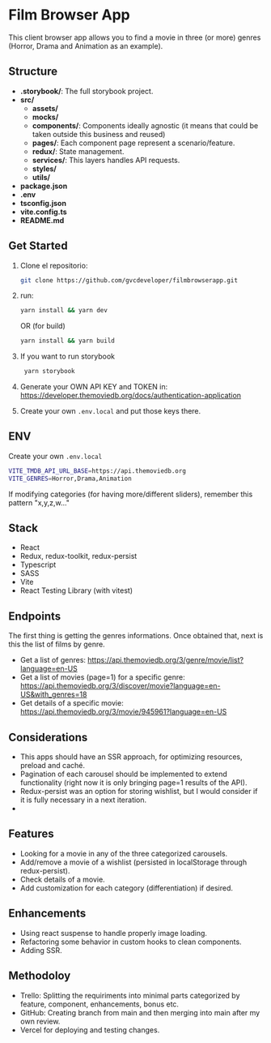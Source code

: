 # Film Browser App

This client browser app allows you to find a movie in three (or more) genres (Horror, Drama and Animation as an example).

## Structure

- **.storybook/**: The full storybook project.
- **src/**
  - **assets/**
  - **mocks/**
  - **components/**: Components ideally agnostic (it means that could be taken outside this business and reused)
  - **pages/**: Each component page represent a scenario/feature.
  - **redux/**: State management.
  - **services/**: This layers handles API requests.
  - **styles/**
  - **utils/**
- **package.json**
- **.env**
- **tsconfig.json**
- **vite.config.ts**
- **README.md**

## Get Started

1. Clone el repositorio:
   ```bash
   git clone https://github.com/gvcdeveloper/filmbrowserapp.git
   ```
2. run:
   ```bash
   yarn install && yarn dev
   ```
   OR (for build)
   ```bash
   yarn install && yarn build
   ```
3. If you want to run storybook
   ```bash
    yarn storybook
   ```
4. Generate your OWN API KEY and TOKEN in:
   https://developer.themoviedb.org/docs/authentication-application

5. Create your own `.env.local` and put those keys there.

## ENV

Create your own `.env.local`

```bash
VITE_TMDB_API_URL_BASE=https://api.themoviedb.org
VITE_GENRES=Horror,Drama,Animation
```

If modifying categories (for having more/different sliders), remember this pattern "x,y,z,w..."

## Stack

- React
- Redux, redux-toolkit, redux-persist
- Typescript
- SASS
- Vite
- React Testing Library (with vitest)

## Endpoints

The first thing is getting the genres informations. Once obtained that, next is this the list of films by genre.

- Get a list of genres: https://api.themoviedb.org/3/genre/movie/list?language=en-US
- Get a list of movies (page=1) for a specific genre: https://api.themoviedb.org/3/discover/movie?language=en-US&with_genres=18
- Get details of a specific movie: https://api.themoviedb.org/3/movie/945961?language=en-US

## Considerations

- This apps should have an SSR approach, for optimizing resources, preload and caché.
- Pagination of each carousel should be implemented to extend functionality (right now it is only bringing page=1 results of the API).
- Redux-persist was an option for storing wishlist, but I would consider if it is fully necessary in a next iteration.
-

## Features

- Looking for a movie in any of the three categorized carousels.
- Add/remove a movie of a wishlist (persisted in localStorage through redux-persist).
- Check details of a movie.
- Add customization for each category (differentiation) if desired.

## Enhancements

- Using react suspense to handle properly image loading.
- Refactoring some behavior in custom hooks to clean components.
- Adding SSR.

## Methodoloy

- Trello: Splitting the requiriments into minimal parts categorized by feature, component, enhancements, bonus etc.
- GitHub: Creating branch from main and then merging into main after my own review.
- Vercel for deploying and testing changes.
